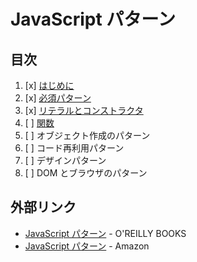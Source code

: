 # JavaScript パターン

## 目次

1. [x] [はじめに](01/README.md)
2. [x] [必須パターン](02/README.md)
3. [x] [リテラルとコンストラクタ](03/README.md)
4. [ ] [関数](04/README.md)
5. [ ] オブジェクト作成のパターン
6. [ ] コード再利用パターン
7. [ ] デザインパターン
8. [ ] DOM とブラウザのパターン


## 外部リンク

- [JavaScript パターン](http://www.oreilly.co.jp/books/9784873114880/) - O'REILLY BOOKS
- [JavaScript パターン](http://www.amazon.co.jp/dp/4873114888) - Amazon
